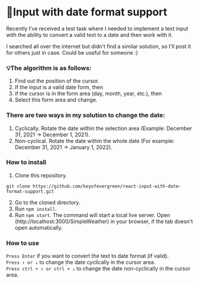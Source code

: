 # 🔎Input with date format support
Recently I’ve received a test task where I needed to implement a text input with the ability to convert a valid text to a date and then work with it.

I searched all over the internet but didn't find a similar solution, so I'll post it for others just in case. Could be useful for someone :)

### 💡The algorithm is as follows:
1. Find out the position of the cursor.
2. If the input is a valid date form, then
3. if the cursor is in the form area (day, month, year, etc.), then
4. Select this form area and change.

### There are two ways in my solution to change the date:
1. Cyclically.
Rotate the date within the selection area (Example: December 31, 2021 -> December 1, 2021).
2. Non-cyclical.
Rotate the date within the whole date (For example: December 31, 2021 -> January 1, 2022).

### How to install
1. Clone this repository.
```
git clone https://github.com/keyofevergreen/react-input-with-date-format-support.git
```
2. Go to the cloned directory.
3. Run `npm install`.
4. Run `npm start`. The command will start a local live server. Open (http://localhost:3000/SimpleWeather) in your browser, if the tab doesn't open automatically.

### How to use

`Press Enter` if you want to convert the text to date format (if valid).\
`Press ↑ or ↓` to change the date cyclically in the cursor area.\
`Press ctrl + ↑ or ctrl + ↓` to change the date non-cyclically in the cursor area.
